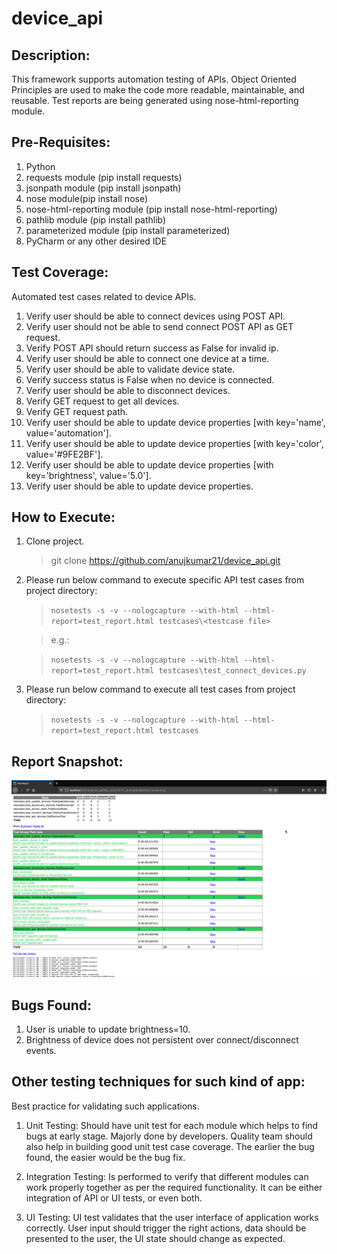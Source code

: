 # device_api

## Description:
This framework supports automation testing of APIs. 
Object Oriented Principles are used to make the code more readable, maintainable, and reusable. 
Test reports are being generated using nose-html-reporting module. 

## Pre-Requisites:
1. Python
2. requests module (pip install requests)
3. jsonpath module (pip install jsonpath)
4. nose module(pip install nose)
5. nose-html-reporting module (pip install nose-html-reporting)
6. pathlib module (pip install pathlib)
7. parameterized module (pip install parameterized)
8. PyCharm or any other desired IDE

## Test Coverage:

Automated test cases related to device APIs.
1. Verify user should be able to connect devices using POST API.
2. Verify user should not be able to send connect POST API as GET request.
3. Verify POST API should return success as False for invalid ip.
4. Verify user should be able to connect one device at a time.
5. Verify user should be able to validate device state.
6. Verify success status is False when no device is connected.
7. Verify user should be able to disconnect devices.
8. Verify GET request to get all devices.
9. Verify GET request path.
10. Verify user should be able to update device properties [with key='name', value='automation'].
11. Verify user should be able to update device properties [with key='color', value='#9FE2BF'].
12. Verify user should be able to update device properties [with key='brightness', value='5.0'].
13. Verify user should be able to update device properties.

## How to Execute:

1. Clone project.
    > git clone https://github.com/anujkumar21/device_api.git

2. Please run below command to execute specific API test cases from project directory:
	> `nosetests -s -v --nologcapture --with-html --html-report=test_report.html testcases\<testcase file>`
    
    > e.g.:

	> `nosetests -s -v --nologcapture --with-html --html-report=test_report.html testcases\test_connect_devices.py`

3. Please run below command to execute all test cases from project directory:
	> `nosetests -s -v --nologcapture --with-html --html-report=test_report.html testcases`


## Report Snapshot:
![Report Snapshot](https://github.com/anujkumar21/device_api/blob/master/Report_Snapshot.png)


## Bugs Found:
1. User is unable to update brightness=10.
2. Brightness of device does not persistent over connect/disconnect events.

## Other testing techniques for such kind of app:

Best practice for validating such applications.

1. Unit Testing: Should have unit test for each module which helps to find bugs at early stage. 
Majorly done by developers. Quality team should also help in building good unit test case coverage.
The earlier the bug found, the easier would be the bug fix. 

2. Integration Testing: Is performed to verify that different modules can work properly together as per the required functionality. 
It can be either integration of API or UI tests, or even both.

3. UI Testing: UI test validates that the user interface of application works correctly. 
User input should trigger the right actions, data should be presented to the user, the UI state should change as expected.
 